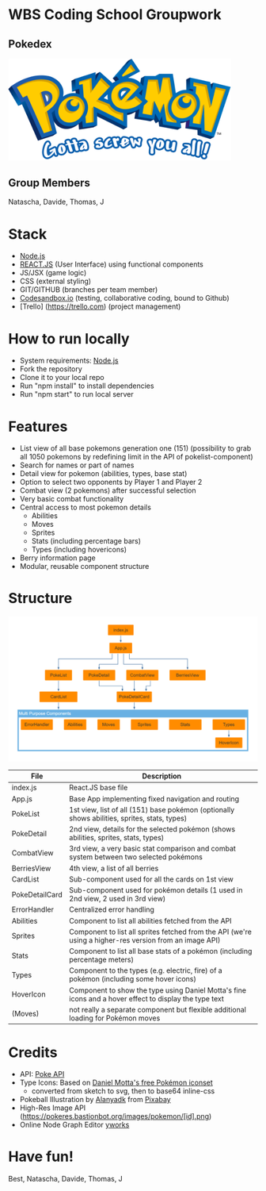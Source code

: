 # WBS Coding School Groupwork
## Pokedex
<img src="./src/assets/pokemon-logo.png" width="450">

## Group Members
Natascha, Davide, Thomas, J

# Stack
* [Node.js](https://nodejs.org/)
* [REACT.JS](https://reactjs.org/) (User Interface) using functional components 
* JS/JSX (game logic)
* CSS (external styling)
* GIT/GITHUB (branches per team member)
* [Codesandbox.io](https://codesandbox.io) (testing, collaborative coding, bound to Github)
* [Trello] (https://trello.com) (project management)

# How to run locally
* System requirements: [Node.js](https://nodejs.org/)
* Fork the repository
* Clone it to your local repo
* Run "npm install" to install dependencies
* Run "npm start" to run local server

# Features
* List view of all base pokemons generation one (151)
  (possibility to grab all 1050 pokemons by redefining limit in the API of pokelist-component)
* Search for names or part of names
* Detail view for pokemon (abilities, types, base stat)
* Option to select two opponents by Player 1 and Player 2
* Combat view (2 pokemons) after successful selection
* Very basic combat functionality
* Central access to most pokemon details
  * Abilities
  * Moves
  * Sprites
  * Stats (including percentage bars)
  * Types (including hovericons)
* Berry information page
* Modular, reusable component structure

# Structure
<img src="./src/assets/structure-v2.png" width="800">

File  | Description
------------- | -------------
index.js      | React.JS base file
App.js  | Base App implementing fixed navigation and routing
PokeList  | 1st view, list of all (151) base pokémon (optionally shows abilities, sprites, stats, types)
PokeDetail  | 2nd view, details for the selected pokémon (shows abilities, sprites, stats, types)
CombatView  | 3rd view, a very basic stat comparison and combat system between two selected pokémons 
BerriesView  | 4th view, a list of all berries
CardList  | Sub-component used for all the cards on 1st view
PokeDetailCard  | Sub-component used for pokémon details (1 used in 2nd view, 2 used in 3rd view)
ErrorHandler  | Centralized error handling
Abilities  | Component to list all abilities fetched from the API
Sprites  | Component to list all sprites fetched from the API (we're using a higher-res version from an image API)
Stats  | Component to list all base stats of a pokémon (including percentage meters)
Types  | Component to the types (e.g. electric, fire) of a pokémon (including some hover icons)
HoverIcon  | Component to show the type using Daniel Motta's fine icons and a hover effect to display the type text
(Moves)  | not really a separate component but flexible additional loading for Pokémon moves

# Credits
* API: [Poke API](https://pokeapi.co/)
* Type Icons: Based on [Daniel Motta's free Pokémon iconset](https://www.sketchappsources.com/free-source/3954-pokemon-types-icons-sketch-freebie-resource.html) 
  * converted from sketch to svg, then to base64 inline-css
* Pokeball Illustration by [Alanyadk](https://pixabay.com/users/Alanyadk-1919646) from [Pixabay](https://pixabay.com/?utm_source=link-attribution&amp;utm_medium=referral&amp;utm_campaign=image&amp;utm_content=1536849)
* High-Res Image API (https://pokeres.bastionbot.org/images/pokemon/[id].png)
* Online Node Graph Editor [yworks](https://live.yworks.com/demos/layout/layoutstyles/index.html)


# Have fun!

Best,
Natascha, Davide, Thomas, J


